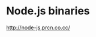 <!--
id: 1635053920
link: http://kevinisom.info/post/1635053920/node-js-binaries
slug: node-js-binaries
date: Sun Nov 21 2010 21:08:37 GMT+1300 (NZDT)
raw: {"blog_name":"kevinisom","id":1635053920,"post_url":"http://kevinisom.info/post/1635053920/node-js-binaries","slug":"node-js-binaries","type":"link","date":"2010-11-21 08:08:37 GMT","timestamp":1290326917,"state":"published","format":"html","reblog_key":"bhW6DrYT","tags":[],"short_url":"http://tmblr.co/Zw68Yy1XTF5W","highlighted":[],"feed_item":"http://node-js.prcn.co.cc/","from_feed_id":"650234","note_count":0,"title":"Node.js binaries","url":"http://node-js.prcn.co.cc/","description":""}
publish: 2010-11-021
tags: 
title: Node.js binaries
-->


Node.js binaries
================

<http://node-js.prcn.co.cc/>

